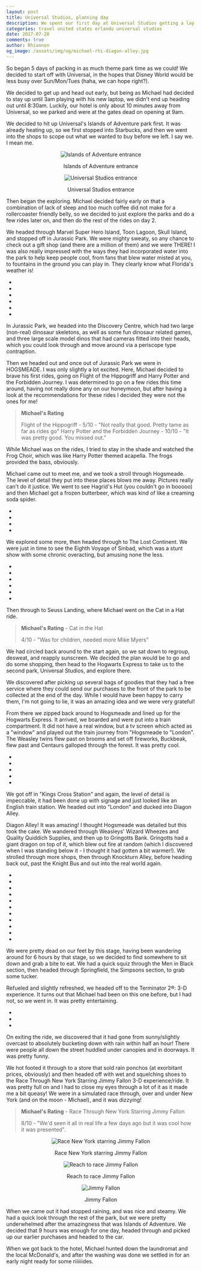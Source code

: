 ```yaml
---
layout: post
title: Universal Studios, planning day
description: We spent our first day at Universal Studios getting a lay of the landing, and setting up our plan of attack for day two.
categories: travel united states orlando universal studios
date: 2017-07-28
comments: true
author: Rhiannon
og_image: /assets/img/og/michael-rhi-diagon-alley.jpg
---
```

So began 5 days of packing in as much theme park time as we could! We decided to start off with Universal, in the hopes that Disney World would be less busy over Sun/Mon/Tues (haha, we can hope right?).

We decided to get up and head out early, but being as Michael had decided to stay up until 3am playing with his new laptop, we didn't end up heading out until 8:30am. Luckily, our hotel is only about 10 minutes away from Universal, so we parked and were at the gates dead on opening at 9am.

We decided to hit up Universal's Islands of Adventure park first. It was already heating up, so we first stopped into Starbucks, and then we went into the shops to scope out what we wanted to buy before we left. I say we. I mean me.

<div style="margin-bottom: 10px; text-align: center;">
    <img src="/assets/img/blog/IMG_0569.jpg" alt="Islands of Adventure entrance">
    <p>Islands of Adventure entrance</p>
</div>

<div style="margin-bottom: 10px; text-align: center;">
    <img src="/assets/img/blog/IMG_0712.jpg" alt="Universal Studios entrance">
    <p>Universal Studios entrance</p>
</div>

Then began the exploring. Michael decided fairly early on that a combination of lack of sleep and too much coffee did not make for a rollercoaster friendly belly, so we decided to just explore the parks and do a few rides later on, and then do the rest of the rides on day 2.

We headed through Marvel Super Hero Island, Toon Lagoon, Skull Island, and stopped off in Jurassic Park. We were mighty sweaty, so any chance to check out a gift shop (and there are a million of them) and we were THERE! I was also really impressed with the ways they had incorporated water into the park to help keep people cool, from fans that blew water misted at you, to fountains in the ground you can play in. They clearly know what Florida's weather is!

<div class="flickerplate" style="margin-bottom: 10px;">
    <ul>
        <li data-background="/assets/img/blog/IMG_0534.jpg"></li>
        <li data-background="/assets/img/blog/IMG_0541.jpg"></li>
        <li data-background="/assets/img/blog/IMG_0579.jpg"></li>
        <li data-background="/assets/img/blog/IMG_0583.jpg"></li>
        <li data-background="/assets/img/blog/IMG_0591.jpg"></li>
        <li data-background="/assets/img/blog/IMG_0592.jpg"></li>
    </ul>
</div>

In Jurassic Park, we headed into the Discovery Centre, which had two large (non-real) dinosaur skeletons, as well as some fun dinosaur related games, and three large scale model dinos that had cameras fitted into their heads, which you could look through and move around via a periscope type contraption.

Then we headed out and once out of Jurassic Park we were in HOGSMEADE. I was only slightly a lot excited. Here, Michael decided to brave his first rides, going on Flight of the Hippogriff and Harry Potter and the Forbidden Journey. I was determined to go on a few rides this time around, having not really done any on our honeymoon, but after having a look at the recommendations for these rides I decided they were not the ones for me!

> **Michael's Rating**
>
> Flight of the Hippogriff - 5/10 - "Not really that good. Pretty tame as far as rides go"
> Harry Potter and the Forbidden Journey - 10/10 - "It was pretty good. You missed out."

While Michael was on the rides, I tried to stay in the shade and watched the Frog Choir, which was like Harry Potter themed acapella. The frogs provided the bass, obviously.

Michael came out to meet me, and we took a stroll through Hogsmeade. The level of detail they put into these places blows me away. Pictures really can't do it justice. We went to see Hagrid's Hut (you couldn't go in booooo) and then Michael got a frozen butterbeer, which was kind of like a creaming soda spider.

<div class="flickerplate" style="margin-bottom: 10px;">
    <ul>
        <li data-background="/assets/img/blog/IMG_0595.jpg"></li>
        <li data-background="/assets/img/blog/IMG_0612.jpg"></li>
        <li data-background="/assets/img/blog/IMG_0614.jpg"></li>
        <li data-background="/assets/img/blog/IMG_0618.jpg"></li>
    </ul>
</div>

We explored some more, then headed through to The Lost Continent. We were just in time to see the Eighth Voyage of Sinbad, which was a stunt show with some chronic overacting, but amusing none the less.

<div class="flickerplate" style="margin-bottom: 10px;">
    <ul>
        <li data-background="/assets/img/blog/IMG_5459.jpg"></li>
        <li data-background="/assets/img/blog/IMG_5461.jpg"></li>
        <li data-background="/assets/img/blog/IMG_5467.jpg"></li>
        <li data-background="/assets/img/blog/IMG_5468.jpg"></li>
        <li data-background="/assets/img/blog/IMG_5731.jpg"></li>
        <li data-background="/assets/img/blog/IMG_5732.jpg"></li>
    </ul>
</div>

Then through to Seuss Landing, where Michael went on the Cat in a Hat ride.

> **Michael's Rating** - Cat in the Hat
>
> 4/10 - "Was for children, needed more Mike Myers"

We had circled back around to the start again, so we sat down to regroup, desweat, and reapply sunscreen. We decided the plan would be to go and do some shopping, then head to the Hogwarts Express to take us to the second park, Universal Studios, and explore there.

We discovered after picking up several bags of goodies that they had a free service where they could send our purchases to the front of the park to be collected at the end of the day. While I would have been happy to carry them, I'm not going to lie, it was an amazing idea and we were very grateful!

From there we zipped back around to Hogsmeade and lined up for the Hogwarts Express. It arrived, we boarded and were put into a train compartment. It did not have a real window, but a tv screen which acted as a "window" and played out the train journey from "Hogsmeade to "London". The Weasley twins flew past on brooms and set off fireworks, Buckbeak, flew past and Centaurs galloped through the forest. It was pretty cool.

<div class="flickerplate" style="margin-bottom: 10px;">
    <ul>
        <li data-background="/assets/img/blog/IMG_5454.jpg"></li>
        <li data-background="/assets/img/blog/IMG_5484.jpg"></li>
        <li data-background="/assets/img/blog/IMG_5733.jpg"></li>
        <li data-background="/assets/img/blog/IMG_5744.jpg"></li>
        <li data-background="/assets/img/blog/IMG_5745.jpg"></li>
    </ul>
</div>

We got off in "Kings Cross Station" and again, the level of detail is impeccable, it had been done up with signage and just looked like an English train station. We headed out into "London" and ducked into Diagon Alley.

Diagon Alley! It was amazing! I thought Hogsmeade was detailed but this took the cake. We wandered through Weasleys' Wizard Wheezes and Quality Quiddich Supplies, and then up to Gringotts Bank. Gringotts had a giant dragon on top of it, which blew out fire at random (which I discovered when I was standing below it - I thought it had gotten a bit warmer!). We strolled through more shops, then through Knockturn Alley, before heading back out, past the Knight Bus and out into the real world again.

<div class="flickerplate" style="margin-bottom: 10px">
    <ul>
        <li data-background="/assets/img/blog/IMG_0661.jpg"></li>
        <li data-background="/assets/img/blog/IMG_0662.jpg"></li>
        <li data-background="/assets/img/blog/IMG_0663.jpg"></li>
        <li data-background="/assets/img/blog/IMG_0666.jpg"></li>
        <li data-background="/assets/img/blog/IMG_0677.jpg"></li>
        <li data-background="/assets/img/blog/IMG_0679.jpg"></li>
        <li data-background="/assets/img/blog/IMG_0681.jpg"></li>
        <li data-background="/assets/img/blog/IMG_0682.jpg"></li>
        <li data-background="/assets/img/blog/IMG_0686.jpg"></li>
        <li data-background="/assets/img/blog/IMG_0692.jpg"></li>
        <li data-background="/assets/img/blog/IMG_0695.jpg"></li>
    </ul>
</div>

We were pretty dead on our feet by this stage, having been wandering around for 6 hours by that stage, so we decided to find somewhere to sit down and grab a bite to eat. We had a quick squiz through the Men in Black section, then headed through Springfield, the Simpsons section, to grab some tucker.

Refueled and slightly refreshed, we headed off to the Terminator 2®: 3-D experience. It turns out that Michael had been on this one before, but I had not, so we went in. It was pretty entertaining.

<div class="flickerplate" style="margin-bottom: 10px;">
    <ul>
        <li data-background="/assets/img/blog/IMG_0706.jpg"></li>
        <li data-background="/assets/img/blog/IMG_0707.jpg"></li>
        <li data-background="/assets/img/blog/IMG_0712_2.jpg"></li>
    </ul>
</div>

On exiting the ride, we discovered that it had gone from sunny/slightly overcast to absolutely bucketing down with rain within half an hour! There were people all down the street huddled under canopies and in doorways. It was pretty funny.

We hot footed it through to a store that sold rain ponchos (at exorbitant prices, obviously) and then headed off with wet and squelching shoes to the Race Through New York Starring Jimmy Fallon 3-D experience/ride. It was pretty full on and I had to close my eyes through a lot of it as it made me a bit queasy! We were in a simulated race through, over and under New York (and on the moon - Michael), and it was dizzying!

> **Michael's Rating** - Race Through New York Starring Jimmy Fallon
>
> 8/10 - "We'd seen it all in real life a few days ago but it was cool how it was presented".

<div style="margin-bottom: 10px; text-align: center;">
    <img src="/assets/img/blog/IMG_0714.jpg" alt="Race New York starring Jimmy Fallon">
    <p>Race New York starring Jimmy Fallon</p>
</div>

<div style="margin-bottom: 10px; text-align: center;">
    <img src="/assets/img/blog/IMG_0715.jpg" alt="Reach to race Jimmy Fallon">
    <p>Reach to race Jimmy Fallon</p>
</div>

<div style="margin-bottom: 10px; text-align: center;">
    <img src="/assets/img/blog/IMG_0716.jpg" alt="Jimmy Fallon">
    <p>Jimmy Fallon</p>
</div>

When we came out it had stopped raining, and was nice and steamy. We had a quick look through the rest of the park, but we were pretty underwhelmed after the amazingness that was Islands of Adventure. We decided that 9 hours was enough for one day, headed through and picked up our earlier purchases and headed to the car.

When we got back to the hotel, Michael hunted down the laundromat and the local McDonald's, and after the washing was done we settled in for an early night ready for some riiiiiides.

